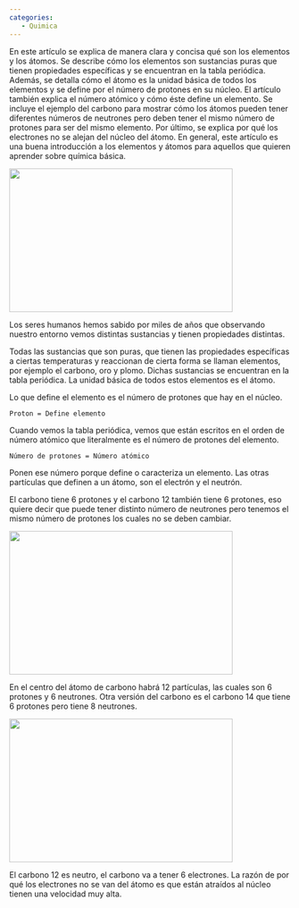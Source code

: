 ```yaml
--- 
categories: 
   - Quimica
---
```


En este artículo se explica de manera clara y concisa qué son los elementos y los átomos. Se describe cómo los elementos son sustancias puras que tienen propiedades específicas y se encuentran en la tabla periódica. Además, se detalla cómo el átomo es la unidad básica de todos los elementos y se define por el número de protones en su núcleo. El artículo también explica el número atómico y cómo éste define un elemento. Se incluye el ejemplo del carbono para mostrar cómo los átomos pueden tener diferentes números de neutrones pero deben tener el mismo número de protones para ser del mismo elemento. Por último, se explica por qué los electrones no se alejan del núcleo del átomo. En general, este artículo es una buena introducción a los elementos y átomos para aquellos que quieren aprender sobre química básica.

<img src="https://dylanmeca.github.io/assets/img/quimica/atomo-representacion.png" width="400px" height="257px">

Los seres humanos hemos sabido por miles de años que observando nuestro entorno vemos distintas sustancias y tienen propiedades distintas.

Todas las sustancias que son puras, que tienen las propiedades específicas a ciertas temperaturas y reaccionan de cierta forma se llaman elementos, por ejemplo el carbono, oro y plomo. Dichas sustancias se encuentran en la tabla periódica. La unidad básica de todos estos elementos es el átomo.

Lo que define el elemento es el número de protones que hay en el núcleo.

```
Proton = Define elemento
```

Cuando vemos la tabla periódica, vemos que están escritos en el orden de número atómico que literalmente es el número de protones del elemento.

```
Número de protones = Número atómico 
```

Ponen ese número porque define o caracteriza un elemento. Las otras partículas que definen a un átomo, son el electrón y el neutrón.

El carbono tiene 6 protones y el carbono 12 también tiene 6 protones, eso quiere decir que puede tener distinto número de neutrones pero tenemos el mismo número de protones los cuales no se deben cambiar.

<img src="https://dylanmeca.github.io/assets/img/quimica/carbono-quimica.jpeg" width="400px" height="257px">

En el centro del átomo de carbono habrá 12 partículas, las cuales son 6 protones y 6 neutrones. Otra versión del carbono es el carbono 14 que tiene 6 protones pero tiene 8 neutrones.

<img src="https://dylanmeca.github.io/assets/img/quimica/atomo.jpeg" width="400px" height="257px">

El carbono 12 es neutro, el carbono va a tener 6 electrones. La razón de por qué los electrones no se van del átomo es que están atraídos al núcleo tienen una velocidad muy alta.
